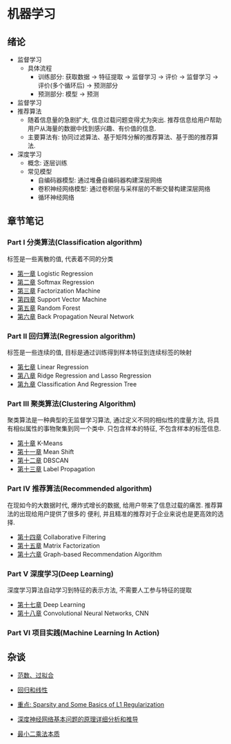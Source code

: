 # 机器学习

## 绪论
- 监督学习
    - 具体流程
        - 训练部分: 获取数据 → 特征提取 → 监督学习 → 评价 → 监督学习 → 评价(多个循环后) → 预测部分
        - 预测部分: 模型 → 预测
- 监督学习
- 推荐算法
    - 随着信息量的急剧扩大, 信息过载问题变得尤为突出. 推荐信息给用户帮助用户从海量的数据中找到感兴趣、有价值的信息.
    - 主要算法有: 协同过滤算法、基于矩阵分解的推荐算法、基于图的推荐算法.
- 深度学习
    - 概念: 逐层训练
    - 常见模型
        - 自编码器模型: 通过堆叠自编码器构建深层网络
        - 卷积神经网络模型: 通过卷积层与采样层的不断交替构建深层网络
        - 循环神经网络

## 章节笔记

### Part Ⅰ 分类算法(Classification algorithm)

标签是一些离散的值, 代表着不同的分类

- [第一章](ChapterNote/Part1-Classification/Chapter1-Logistic-Regression.md) Logistic Regression
- [第二章](ChapterNote/Part1-Classification/Chapter2-Softmax-Regression.md) Softmax Regression
- [第三章](ChapterNote/Part1-Classification/Chapter3-Factorization-Machine.md) Factorization Machine
- [第四章](ChapterNote/Part1-Classification/Chapter4-Support-Vector-Machine.md) Support Vector Machine
- [第五章](ChapterNote/Part1-Classification/Chapter5-Random-Forest.md) Random Forest
- [第六章](ChapterNote/Part1-Classification/Chapter6-Back-Propagation.md) Back Propagation Neural Network

### Part Ⅱ 回归算法(Regression algorithm)
标签是一些连续的值, 目标是通过训练得到样本特征到连续标签的映射

- [第七章](ChapterNote/Part2-Regression/Chapter7-Linear-Regression.md) Linear Regression
- [第八章](ChapterNote/Part2-Regression/Chapter8-RidgeAndLasso-Regression.md) Ridge Regression and Lasso Regression
- [第九章](ChapterNote/Part2-Regression/Chapter9-CART-Regression.md) Classification And Regression Tree

### Part Ⅲ 聚类算法(Clustering Algorithm)

聚类算法是一种典型的无监督学习算法, 通过定义不同的相似性的度量方法, 将具有相似属性的事物聚集到同一个类中.
只包含样本的特征, 不包含样本的标签信息.
- [第十章](ChapterNote/Part3-Clustering/Chapter10-K-Means.md) K-Means
- [第十一章](ChapterNote/Part3-Clustering/Chapter11-Mean-Shift.md) Mean Shift
- [第十二章](ChapterNote/Part3-Clustering/Chapter12-DBSCAN.md) DBSCAN
- [第十三章](ChapterNote/Part3-Clustering/Chapter13-Label-Propagation.md) Label Propagation

### Part Ⅳ 推荐算法(Recommended algorithm)

在现如今的大数据时代, 爆炸式增长的数据, 给用户带来了信息过载的痛苦. 推荐算法的出现给用户提供了很多的
便利, 并且精准的推荐对于企业来说也是更高效的选择.
- [第十四章](ChapterNote/Part4-Recommendation/Chapter14-Collaborative-Filtering.md) Collaborative Filtering
- [第十五章](ChapterNote/Part4-Recommendation/Chapter15-Matrix-Factorization.md) Matrix Factorization
- [第十六章](ChapterNote/Part4-Recommendation/Chapter16-Graph-based-Recommend.md) Graph-based Recommendation Algorithm

### Part Ⅴ 深度学习(Deep Learning)

深度学习算法自动学习到特征的表示方法, 不需要人工参与特征的提取
- [第十七章](ChapterNote/Part5-DeepLearning/Chapter17-AutoEncoder.md) Deep Learning
- [第十八章](ChapterNote/Part5-DeepLearning/Chapter18-Convolutional-Neural-Network.md) Convolutional Neural Networks, CNN

### Part Ⅵ 项目实践(Machine Learning In Action)

## 杂谈

- [范数、过拟合](https://blog.csdn.net/zchang81/article/details/70208061)
- [回归和线性](https://blog.csdn.net/hzw19920329/article/details/77200475)
- [重点: Sparsity and Some Basics of L1 Regularization](http://freemind.pluskid.org/machine-learning/sparsity-and-some-basics-of-l1-regularization/#ed61992b37932e208ae114be75e42a3e6dc34cb3) 
- [深度神经网络基本问题的原理详细分析和推导](https://blog.csdn.net/zpcxh95/article/details/69952020?winzoom=1)

- [最小二乘法本质](https://www.zhihu.com/question/37031188/answer/411760828)